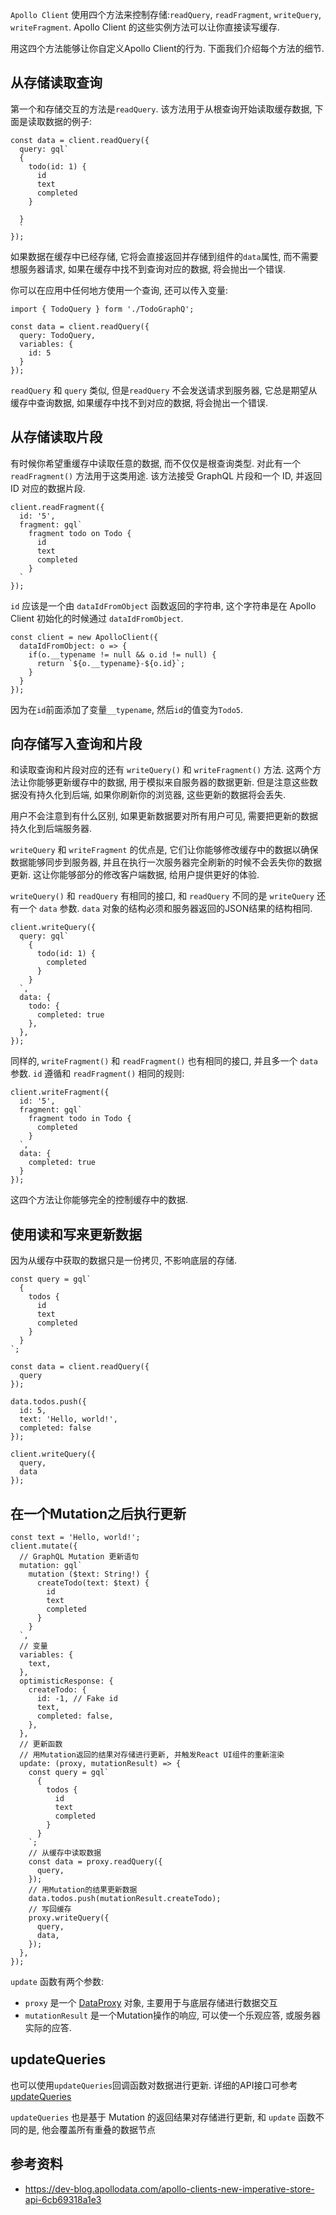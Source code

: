 `Apollo Client` 使用四个方法来控制存储:`readQuery`, `readFragment`, `writeQuery`, `writeFragment`. Apollo Client 的这些实例方法可以让你直接读写缓存.

用这四个方法能够让你自定义Apollo Client的行为. 下面我们介绍每个方法的细节.

## 从存储读取查询

第一个和存储交互的方法是`readQuery`. 该方法用于从根查询开始读取缓存数据, 下面是读取数据的例子:

```
const data = client.readQuery({
  query: gql`
  {
    todo(id: 1) {
      id
      text
      completed
    }

  }
  `
});
```

如果数据在缓存中已经存储, 它将会直接返回并存储到组件的`data`属性, 而不需要想服务器请求, 如果在缓存中找不到查询对应的数据, 将会抛出一个错误.

你可以在应用中任何地方使用一个查询, 还可以传入变量:

```
import { TodoQuery } form './TodoGraphQ';

const data = client.readQuery({
  query: TodoQuery,
  variables: {
    id: 5
  }
});
```

`readQuery` 和 `query` 类似, 但是`readQuery` 不会发送请求到服务器, 它总是期望从缓存中查询数据, 如果缓存中找不到对应的数据, 将会抛出一个错误.

## 从存储读取片段

有时候你希望重缓存中读取任意的数据, 而不仅仅是根查询类型. 对此有一个 `readFragment()` 方法用于这类用途. 该方法接受 GraphQL 片段和一个 ID, 并返回 ID 对应的数据片段.

```
client.readFragment({
  id: '5',
  fragment: gql`
    fragment todo on Todo {
      id
      text
      completed
    }
  `
});
```

`id` 应该是一个由 `dataIdFromObject` 函数返回的字符串, 这个字符串是在 Apollo Client 初始化的时候通过 `dataIdFromObject`.

```
const client = new ApolloClient({
  dataIdFromObject: o => {
    if(o.__typename != null && o.id != null) {
      return `${o.__typename}-${o.id}`;
    }
  }
});
```

因为在`id`前面添加了变量`__typename`, 然后`id`的值变为`Todo5`.

## 向存储写入查询和片段

和读取查询和片段对应的还有 `writeQuery()` 和 `writeFragment()` 方法. 这两个方法让你能够更新缓存中的数据, 用于模拟来自服务器的数据更新. 但是注意这些数据没有持久化到后端, 如果你刷新你的浏览器, 这些更新的数据将会丢失.

用户不会注意到有什么区别, 如果更新数据要对所有用户可见, 需要把更新的数据持久化到后端服务器.

`writeQuery` 和 `writeFragment` 的优点是, 它们让你能够修改缓存中的数据以确保数据能够同步到服务器, 并且在执行一次服务器完全刷新的时候不会丢失你的数据更新. 这让你能够部分的修改客户端数据, 给用户提供更好的体验.

`writeQuery()` 和 `readQuery` 有相同的接口, 和 `readQuery` 不同的是 `writeQuery` 还有一个 `data` 参数. `data` 对象的结构必须和服务器返回的JSON结果的结构相同.

```
client.writeQuery({
  query: gql`
    {
      todo(id: 1) {
        completed
      }
    }
  `,
  data: {
    todo: {
      completed: true
    },
  },
});
```

同样的, `writeFragment()` 和 `readFragment()` 也有相同的接口, 并且多一个 `data` 参数. `id` 遵循和 `readFragment()` 相同的规则:

```
client.writeFragment({
  id: '5',
  fragment: gql`
    fragment todo in Todo {
      completed
    }
  `,
  data: {
    completed: true
  }
});
```

这四个方法让你能够完全的控制缓存中的数据.

## 使用读和写来更新数据

因为从缓存中获取的数据只是一份拷贝, 不影响底层的存储.

```
const query = gql`
  {
    todos {
      id
      text
      completed
    }
  }
`;

const data = client.readQuery({
  query
});

data.todos.push({
  id: 5,
  text: 'Hello, world!',
  completed: false
});

client.writeQuery({
  query,
  data
});
```

## 在一个Mutation之后执行更新

```
const text = 'Hello, world!';
client.mutate({
  // GraphQL Mutation 更新语句
  mutation: gql`
    mutation ($text: String!) {
      createTodo(text: $text) {
        id
        text
        completed
      }
    }
  `,
  // 变量
  variables: {
    text,
  },
  optimisticResponse: {
    createTodo: {
      id: -1, // Fake id
      text,
      completed: false,
    },
  },
  // 更新函数
  // 用Mutation返回的结果对存储进行更新, 并触发React UI组件的重新渲染
  update: (proxy, mutationResult) => {
    const query = gql`
      {
        todos {
          id
          text
          completed
        }
      }
    `;
    // 从缓存中读取数据
    const data = proxy.readQuery({
      query,
    });
    // 用Mutation的结果更新数据
    data.todos.push(mutationResult.createTodo);
    // 写回缓存
    proxy.writeQuery({
      query,
      data,
    });
  },
});
```

`update` 函数有两个参数:

- `proxy` 是一个 [DataProxy](http://dev.apollodata.com/core/apollo-client-api.html#DataProxy) 对象, 主要用于与底层存储进行数据交互
- `mutationResult` 是一个Mutation操作的响应, 可以使一个乐观应答, 或服务器实际的应答.

## updateQueries

也可以使用`updateQueries`回调函数对数据进行更新. 详细的API接口可参考 [updateQueries](http://dev.apollodata.com/react/api-mutations.html#graphql-mutation-options-updateQueries)

`updateQueries` 也是基于 Mutation 的返回结果对存储进行更新, 和 `update` 函数不同的是, 他会覆盖所有重叠的数据节点

## 参考资料

- https://dev-blog.apollodata.com/apollo-clients-new-imperative-store-api-6cb69318a1e3
